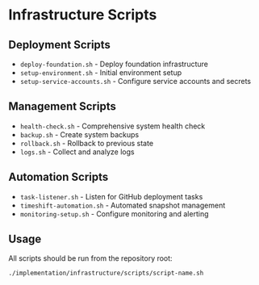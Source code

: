 # Infrastructure Scripts

## Deployment Scripts

- `deploy-foundation.sh` - Deploy foundation infrastructure
- `setup-environment.sh` - Initial environment setup
- `setup-service-accounts.sh` - Configure service accounts and secrets

## Management Scripts

- `health-check.sh` - Comprehensive system health check
- `backup.sh` - Create system backups
- `rollback.sh` - Rollback to previous state
- `logs.sh` - Collect and analyze logs

## Automation Scripts

- `task-listener.sh` - Listen for GitHub deployment tasks
- `timeshift-automation.sh` - Automated snapshot management
- `monitoring-setup.sh` - Configure monitoring and alerting

## Usage

All scripts should be run from the repository root:

```bash
./implementation/infrastructure/scripts/script-name.sh
```